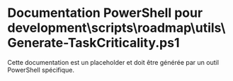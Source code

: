 # Documentation PowerShell pour development\scripts\roadmap\utils\Generate-TaskCriticality.ps1

Cette documentation est un placeholder et doit être générée par un outil PowerShell spécifique.
